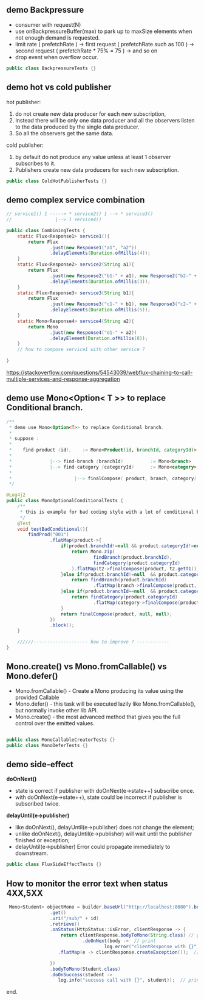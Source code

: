 
## demo Backpressure
* consumer with request(N)
* use onBackpressureBuffer(max) to park up to maxSize elements when not enough demand is requested.
* limit rate ( prefetchRate ) 
    -> first request ( prefetchRate such as 100 ) 
    -> second request ( prefetchRate * 75% = 75 )
    -> and so on
* drop event when overflow occur.

```java
public class BackpressureTests {}
```  
  
## demo hot vs cold publisher
hot publisher:
 1) do not create new data producer for each new subscription,
 2) Instead there will be only one data producer and all the observers listen to the data produced by the single data producer.
 3) So all the observers get the same data.

cold publisher:
 1) by default do not produce any value unless at least 1 observer subscribes to it.
 2) Publishers create new data producers for each new subscription.
```java
public class ColdHotPublisherTests {}
```

## demo complex service combination

```java
// service1() 1 -----> * service2() 1 --> * service3()
//                |--> 1 service4()

public class CombiningTests {
    static Flux<Response1> service1(){
        return Flux
                .just(new Response1("a1", "a2"))
                .delayElements(Duration.ofMillis(4));
    }
    static Flux<Response2> service2(String a1){
        return Flux
                .just(new Response2("b1-" + a1), new Response2("b2-" + a1))
                .delayElements(Duration.ofMillis(3));
    }
    static Flux<Response3> service3(String b1){
        return Flux
                .just(new Response3("c1-" + b1), new Response3("c2-" + b1))
                .delayElements(Duration.ofMillis(5));
    }
    static Mono<Response4> service4(String a2){
        return Mono
                .just(new Response4("d1-" + a2))
                .delayElement(Duration.ofMillis(8));
    }
    // how to compose service1 with other service ?
    
}
```
https://stackoverflow.com/questions/54543039/webflux-chaining-to-call-multiple-services-and-response-aggregation

## demo use Mono<Option< T >> to replace Conditional branch.
```java
/**
 * demo use Mono<Option<T>> to replace Conditional branch.
 *
 * suppose :
 *
 *    find-product (id),    := Mono<Product(id, branchId, categoryId)> { branchId, categoryId may be null }
 *
 *              |--> find-branch (branchId)          := Mono<branch>
 *              |--> find-category (categoryId)      := Mono<category>
 *
 *                       |--> finalCompose( product, branch, category) 
 */

@Log4j2
public class MonoOptionalConditionalTests {
    /**
     * this is example for bad coding style with a lot of conditional branch.
     */
    @Test
    void testBadConditional(){
        findProd("001")
                .flatMap(product->{
                    if(product.branchId!=null && product.categoryId!=null){
                        return Mono.zip(
                                findBranch(product.branchId),
                                findCategory(product.categoryId)
                        ).flatMap(t2->finalCompose(product, t2.getT1(), t2.getT2()));
                    }else if(product.branchId!=null  && product.categoryId==null){
                        return findBranch(product.branchId)
                                .flatMap(branch->finalCompose(product, branch, null));
                    }else if(product.branchId==null  && product.categoryId!=null){
                        return findCategory(product.categoryId)
                                .flatMap(category->finalCompose(product, null, category));
                    }
                    return finalCompose(product, null, null);
                })
                .block();
    }

    //////-------------------- how to improve ? ------------
}

```

## Mono.create() vs Mono.fromCallable() vs Mono.defer()
* Mono.fromCallable() - Create a Mono producing its value using the provided Callable
* Mono.defer() - this task will be executed lazily like Mono.fromCallable(), but normally invoke other lib API.
* Mono.create() - the most advanced method that gives you the full control over the emitted values.
```java

public class MonoCallableCreatorTests {}
public class MonoDeferTests {}
```

## demo side-effect
**doOnNext()**
* state is correct if publisher with doOnNext(e->state++) subscribe once.
* with doOnNext(e->state++), state could be incorrect if publisher is subscribed twice.



**delayUntil(e->publisher)**
* like   doOnNext(), delayUntil(e->publisher) does not change the element;
* unlike doOnNext(), delayUntil(e->publisher) will wait until the publisher finished or exception;
* delayUntil(e->publisher) Error could propagate immediately to downstream.

```java
public class FluxSideEffectTests {}
```

## How to monitor the error text when status 4XX,5XX
```java
 Mono<Student> objectMono = builder.baseUrl("http://localhost:8080").build()
                .get()
                .uri("/sub/" + id)
                .retrieve()
                .onStatus(HttpStatus::isError, clientResponse -> {
                    return clientResponse.bodyToMono(String.class) // get body
                            .doOnNext(body ->  // print
                                    log.error("clientResponse with {}", body))
                   .flatMap(e -> clientResponse.createException());  // retrun Response Exception

                })
                .bodyToMono(Student.class)
                .doOnSuccess(student -> 
                   log.info("success call with {}", student));  // print success result
```

end.
